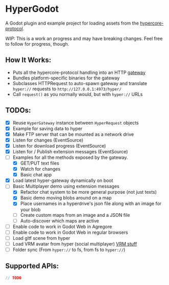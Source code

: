 # HyperGodot

A Godot plugin and example project for loading assets from the [hypercore-protocol](https://hypercore-protocol.org/).

*WIP:* This is a work an progress and may have breaking changes. Feel free to follow for progress, though.

## How It Works:

- Puts all the hypercore-protocol handling into an HTTP [gateway](https://github.com/RangerMauve/hyper-gateway)
- Bundles platform-specific binaries for the gateway
- Subclasses HTTPRequest to auto-spawn gateway and translate `hyper://` requests to `http://127.0.0.1:4973/hyper/`
- Call `request()` as you normally would, but with `hyper://` URLs

## TODOs:

- [x] Reuse `HyperGateway` instance between `HyperRequest` objects
- [x] Example for saving data to hyper
- [x] Make FTP server that can be mounted as a network drive
- [x] Listen for changes (EventSource)
- [x] Listen for download progress (EventSource)
- [x] Listen for / Publish extension messages (EventSource)
- [ ] Examples for all the methods exposed by the gateway.
	- [x] GET/PUT text files
	- [x] Watch for changes
	- [x] Basic chat app
- [x] Load latest hyper-gateway dynamically on boot
- [ ] Basic Multiplayer demo using extension messages
	- [x] Refactor chat system to be more general purpose (not just texts)
	- [x] Basic demo moving blobs around on a map
	- [x] Place usernames in a hyperdrive's json file along with an image for your blob
	- [ ] Create custom maps from an image and a JSON file
	- [ ] Auto-discover which maps are active
- [ ] Enable code to work in Godot Web in Agregore
- [ ] Enable code to work in Godot Web in regular browsers
- [ ] Load gltf scene from hyper
- [ ] Load VRM avatar from hyper (social multiplayer) [VRM stuff](https://github.com/V-Sekai/godot-vrm/blob/godot3/addons/vrm/import_vrm.gd)
- [ ] Folder sync (From `hyper://` to fs, from fs to `hyper://`)

## Supported APIs:

```JavaScript
// TODO
```
